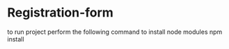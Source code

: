 # Registration-form
to run project perform the following command to install node modules
npm install

